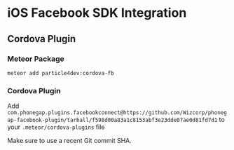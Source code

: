 # iOS Facebook SDK Integration

## Cordova Plugin

### Meteor Package

`meteor add particle4dev:cordova-fb`

### Cordova Plugin

Add `com.phonegap.plugins.facebookconnect@https://github.com/Wizcorp/phonegap-facebook-plugin/tarball/f598d00a83a1c8153abf3e23dde07ae0d81fd7d1` to your `.meteor/cordova-plugins` file

Make sure to use a recent Git commit SHA.
